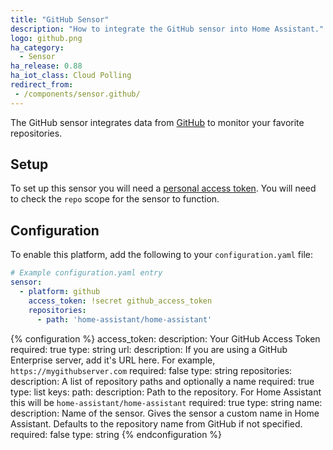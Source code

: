 ```yaml
---
title: "GitHub Sensor"
description: "How to integrate the GitHub sensor into Home Assistant."
logo: github.png
ha_category:
  - Sensor
ha_release: 0.88
ha_iot_class: Cloud Polling
redirect_from:
 - /components/sensor.github/
---
```


The GitHub sensor integrates data from [GitHub](https://github.com/) to monitor your favorite repositories.

## Setup

To set up this sensor you will need a [personal access token](https://github.com/settings/tokens). You will need to check the `repo` scope for the sensor to function.

## Configuration

To enable this platform, add the following to your `configuration.yaml` file:

```yaml
# Example configuration.yaml entry
sensor:
  - platform: github
    access_token: !secret github_access_token
    repositories:
      - path: 'home-assistant/home-assistant'
```

{% configuration %}
access_token:
  description: Your GitHub Access Token
  required: true
  type: string
url:
  description: If you are using a GitHub Enterprise server, add it's URL here. For example, `https://mygithubserver.com`
  required: false
  type: string
repositories:
  description: A list of repository paths and optionally a name
  required: true
  type: list
  keys:
    path:
      description: Path to the repository. For Home Assistant this will be `home-assistant/home-assistant`
      required: true
      type: string
    name:
      description: Name of the sensor. Gives the sensor a custom name in Home Assistant. Defaults to the repository name from GitHub if not specified.
      required: false
      type: string
{% endconfiguration %}
